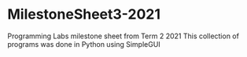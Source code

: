 # MilestoneSheet3-2021
Programming Labs milestone sheet from Term 2 2021 This collection of programs was done in Python using SimpleGUI
